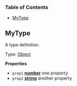 <!-- Generated by documentation.js. Update this documentation by updating the source code. -->

### Table of Contents

-   [MyType](#mytype)

## MyType

A type definition.

Type: [Object](https://developer.mozilla.org/en-US/docs/Web/JavaScript/Reference/Global_Objects/Object)

**Properties**

-   `prop1` **[number](https://developer.mozilla.org/en-US/docs/Web/JavaScript/Reference/Global_Objects/Number)** one property
-   `prop2` **[string](https://developer.mozilla.org/en-US/docs/Web/JavaScript/Reference/Global_Objects/String)** another property
